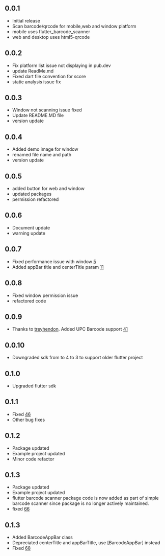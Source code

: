 ## 0.0.1

* Initial release
* Scan barcode/qrcode for mobile,web and window platform
* mobile uses flutter_barcode_scanner
* web and desktop uses html5-qrcode

## 0.0.2

* Fix platform list issue not displaying in pub.dev
* update ReadMe.md
* Fixed dart file convention for score
* static analysis issue fix
## 0.0.3
* Window not scanning issue fixed
* Update README.MD file
* version update

## 0.0.4
* Added demo image for window
* renamed file name and path
* version update

## 0.0.5
* added button for web and window
* updated packages
* permission refactored

## 0.0.6
* Document update
* warning update


## 0.0.7
* Fixed performance issue with window [5](https://github.com/CodingWithTashi/simple_barcode_scanner/issues/5)
* Added appBar title and centerTitle param [11](https://github.com/CodingWithTashi/simple_barcode_scanner/issues/11)

## 0.0.8
* Fixed window permission issue
* refactored code

## 0.0.9
* Thanks to [treyhendon](https://github.com/treyhendon). Added UPC Barcode support [41](https://github.com/CodingWithTashi/simple_barcode_scanner/issues/41)

## 0.0.10
* Downgraded sdk from to 4 to 3 to support older flutter project

## 0.1.0
* Upgraded flutter sdk

## 0.1.1
* Fixed [46](https://github.com/CodingWithTashi/simple_barcode_scanner/issues/46)
* Other bug fixes


## 0.1.2
* Package updated
* Example project updated
* Minor code refactor

## 0.1.3
* Package updated
* Example project updated
* flutter barcode scanner package code is now added as part of simple barcode scanner since package is no longer actively maintained.
* fixed [66](https://github.com/CodingWithTashi/simple_barcode_scanner/issues/66)


## 0.1.3
* Added BarcodeAppBar class
* Depreciated centerTitle and appBarTitle, use [BarcodeAppBar] instead
* Fixed [68](https://github.com/CodingWithTashi/simple_barcode_scanner/issues/68)